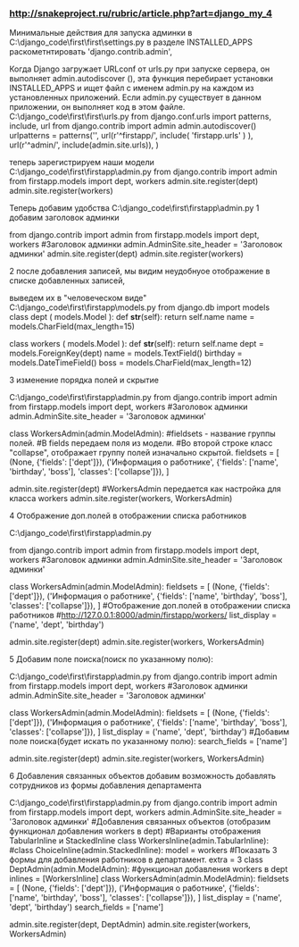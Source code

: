 ### ﻿http://snakeproject.ru/rubric/article.php?art=django_my_4 ###
Минимальные действия для запуска админки
в C:\django_code\first\first\settings.py
в разделе INSTALLED_APPS раскометнтировать 'django.contrib.admin',
 
Когда Django загружает URLconf от urls.py при запуске сервера, он выполняет admin.autodiscover (), 
эта функция перебирает установки INSTALLED_APPS и ищет файл с именем admin.py на каждом из установленных приложений. 
Если admin.py существует в данном приложении, он выполняет код в этом файле.
C:\django_code\first\first\urls.py
from django.conf.urls import patterns, include, url
from django.contrib import admin
admin.autodiscover()
urlpatterns = patterns('',
    url(r'^firstapp/', include( 'firstapp.urls' ) ),
    url(r'^admin/', include(admin.site.urls)),
)
 
теперь зарегистрируем наши модели
C:\django_code\first\firstapp\admin.py
from django.contrib import admin
from firstapp.models import dept, workers
admin.site.register(dept)
admin.site.register(workers)
 

Теперь добавим удобства
C:\django_code\first\firstapp\admin.py
1 добавим заголовок админки

from django.contrib import admin
from firstapp.models import dept, workers
#Заголовок админки
admin.AdminSite.site_header = 'Заголовок админки'
admin.site.register(dept)
admin.site.register(workers)  
 
2 после добавления записей, мы видим неудобнуое отображение в списке добавленных записей,
 
выведем их в "человеческом виде"
C:\django_code\first\firstapp\models.py
from django.db import models
class dept ( models.Model ):
    def __str__(self):
        return self.name
    name       = models.CharField(max_length=15)
    
class workers ( models.Model ):
    def __str__(self):
        return self.name
    dept       = models.ForeignKey(dept)
    name       = models.TextField()
    birthday   = models.DateTimeField()
    boss       = models.CharField(max_length=12)
    
    
    
3 изменение порядка полей и скрытие
 
C:\django_code\first\firstapp\admin.py
from django.contrib import admin
from firstapp.models import dept, workers
#Заголовок админки
admin.AdminSite.site_header = 'Заголовок админки'

class WorkersAdmin(admin.ModelAdmin):
    #fieldsets - название группы полей.
    #В fields передаем поля из модели.
    #Во второй строке класс "collapse", отображает группу полей изначально скрытой.
    fieldsets = [
        (None,               {'fields': ['dept']}),
        ('Информация о работнике', {'fields': ['name', 'birthday', 'boss'], 'classes': ['collapse']}),
    ]

admin.site.register(dept)
#WorkersAdmin передается как настройка для класса workers
admin.site.register(workers, WorkersAdmin)  
 
4 Отображение доп.полей в отображении списка работников
 
C:\django_code\first\firstapp\admin.py

from django.contrib import admin
from firstapp.models import dept, workers
#Заголовок админки
admin.AdminSite.site_header = 'Заголовок админки'

class WorkersAdmin(admin.ModelAdmin):
    fieldsets = [
        (None,               {'fields': ['dept']}),
        ('Информация о работнике', {'fields': ['name', 'birthday', 'boss'], 'classes': ['collapse']}),
    ]
    #Отображение доп.полей в отображении списка работников
    #http://127.0.0.1:8000/admin/firstapp/workers/
    list_display = ('name', 'dept', 'birthday')

admin.site.register(dept)
admin.site.register(workers, WorkersAdmin)  
 

5 Добавим поле поиска(поиск по указанному полю):
 
C:\django_code\first\firstapp\admin.py
from django.contrib import admin
from firstapp.models import dept, workers
#Заголовок админки
admin.AdminSite.site_header = 'Заголовок админки'

class WorkersAdmin(admin.ModelAdmin):
    fieldsets = [
        (None,               {'fields': ['dept']}),
        ('Информация о работнике', {'fields': ['name', 'birthday', 'boss'], 'classes': ['collapse']}),
    ]
    list_display = ('name', 'dept', 'birthday')
    #Добавим поле поиска(будет искать по указанному полю):
    search_fields = ['name']

admin.site.register(dept)
admin.site.register(workers, WorkersAdmin)  
 
6 Добавления связанных объектов 
добавим возможность добавлять сотрудников из формы добавления департамента
 
C:\django_code\first\firstapp\admin.py
from django.contrib import admin
from firstapp.models import dept, workers
admin.AdminSite.site_header = 'Заголовок админки'
#Добавления связанных объектов (отобразим функционал добавления workers в dept)
#Варианты отображения TabularInline и StackedInline
class WorkersInline(admin.TabularInline):
#class ChoiceInline(admin.StackedInline):
    model = workers
    #Показать 3 формы для добавления работников в департамент.
    extra = 3
class DeptAdmin(admin.ModelAdmin):
    #функционал добавления workers в dept
    inlines = [WorkersInline]
class WorkersAdmin(admin.ModelAdmin):
    fieldsets = [
        (None,               {'fields': ['dept']}),
        ('Информация о работнике', {'fields': ['name', 'birthday', 'boss'], 'classes': ['collapse']}),
    ]
    list_display = ('name', 'dept', 'birthday')
    search_fields = ['name']

admin.site.register(dept, DeptAdmin)
admin.site.register(workers, WorkersAdmin)  

